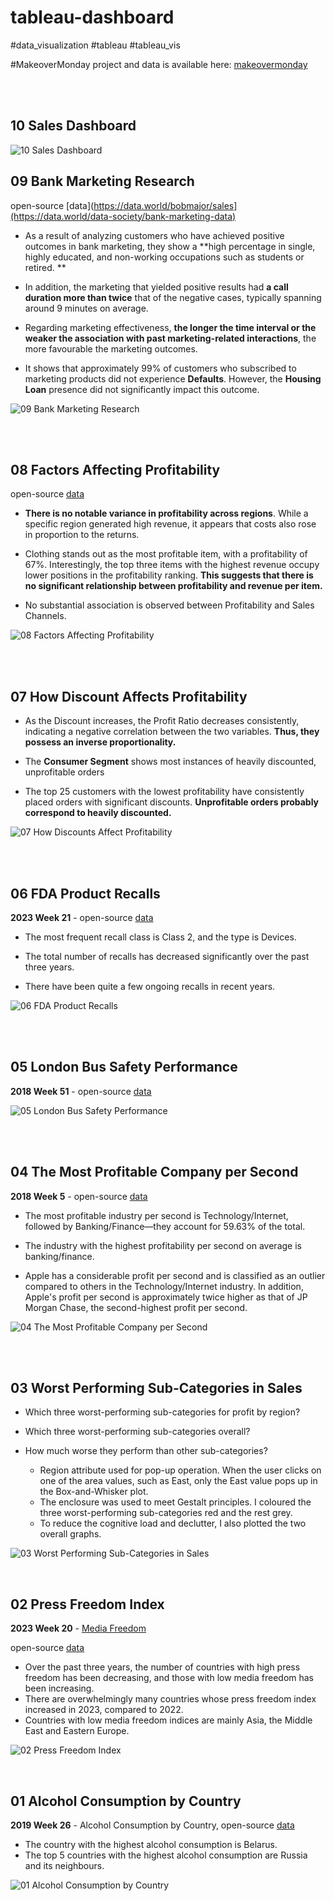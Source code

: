# tableau-dashboard
#data_visualization #tableau #tableau_vis 

#MakeoverMonday project and data is available here: [makeovermonday](https://www.makeovermonday.co.uk/data/)

<br>
<br>

## 10 Sales Dashboard


![10 Sales Dashboard](https://github.com/arianehanbi/tableau-dashboard/assets/37695060/dc28a02e-5105-4d28-8eaf-fdc90937053e)



## 09 Bank Marketing Research

open-source [data](https://data.world/bobmajor/sales](https://data.world/data-society/bank-marketing-data)

- As a result of analyzing customers who have achieved positive outcomes in bank marketing, they show a **high percentage in single, highly educated, and non-working occupations such as students or retired. **

- In addition, the marketing that yielded positive results had **a call duration more than twice** that of the negative cases, typically spanning around 9 minutes on average.

- Regarding marketing effectiveness, **the longer the time interval or the weaker the association with past marketing-related interactions**, the more favourable the marketing outcomes.

- It shows that approximately 99% of customers who subscribed to marketing products did not experience **Defaults**. However, the **Housing Loan** presence did not significantly impact this outcome.


![09 Bank Marketing Research](https://github.com/arianehanbi/tableau-dashboard/assets/37695060/45475b30-0317-47bf-a5cb-c6d7999b37b8)


<br>
<br>

## 08 Factors Affecting Profitability

open-source [data](https://data.world/bobmajor/sales)

- **There is no notable variance in profitability across regions**. While a specific region generated high revenue, it appears that costs also rose in proportion to the returns.

- Clothing stands out as the most profitable item, with a profitability of 67%. Interestingly, the top three items with the highest revenue occupy lower positions in the profitability ranking. **This suggests that there is no significant relationship between profitability and revenue per item.**

- No substantial association is observed between Profitability and Sales Channels.

![08 Factors Affecting Profitability](https://github.com/arianehanbi/tableau-dashboard/assets/37695060/c40cfded-dac0-4f01-9003-1d428fb7fcc5)




<br>
<br>


## 07 How Discount Affects Profitability


- As the Discount increases, the Profit Ratio decreases consistently, indicating a negative correlation between the two variables. **Thus, they possess an inverse proportionality.**

- The **Consumer Segment** shows most instances of heavily discounted, unprofitable orders

- The top 25 customers with the lowest profitability have consistently placed orders with significant discounts. **Unprofitable orders probably correspond to heavily discounted.**

![07 How Discounts Affect Profitability](https://github.com/arianehanbi/tableau-dashboard/assets/37695060/db10d978-831a-48fe-83cc-94a2024a923c)



<br>
<br>

## 06 FDA Product Recalls

**2023 Week 21** - open-source [data]([https://data.world/makeovermonday/2018w51](https://data.world/makeovermonday/2023w21))

- The most frequent recall class is Class 2, and the type is Devices.

- The total number of recalls has decreased significantly over the past three years.

- There have been quite a few ongoing recalls in recent years.

![06 FDA Product Recalls](https://github.com/arianehanbi/tableau-dashboard/assets/37695060/c148ba37-3a56-44d5-804e-61dab1359a5a)



<br>
<br>


## 05 London Bus Safety Performance

**2018 Week 51** - open-source [data](https://data.world/makeovermonday/2018w51)

![05 London Bus Safety Performance](https://github.com/arianehanbi/tableau-dashboard/assets/37695060/9b4916e9-032b-438b-ad94-848b2b82f43e)


<br>
<br>

## 04 The Most Profitable Company per Second

**2018 Week 5** - open-source [data](https://data.world/makeovermonday/2018-w-5-what-the-most-profitable-companies-make-per-second)

- The most profitable industry per second is Technology/Internet, followed by Banking/Finance—they account for 59.63% of the total.

- The industry with the highest profitability per second on average is banking/finance.

- Apple has a considerable profit per second and is classified as an outlier compared to others in the Technology/Internet industry. In addition, Apple's profit per second is approximately twice higher as that of JP Morgan Chase, the second-highest profit per second.


![04 The Most Profitable Company per Second](https://github.com/arianehanbi/tableau-dashboard/assets/37695060/25eb3bb7-8d42-4d47-9d8b-a26658ca4114)



<br>
<br>

## 03 Worst Performing Sub-Categories in Sales

- Which three worst-performing sub-categories for profit by region?
- Which three worst-performing sub-categories overall?
- How much worse they perform than other sub-categories?

  + Region attribute used for pop-up operation. When the user clicks on one of the area values, such as East, only the East value pops up in the Box-and-Whisker plot.
  + The enclosure was used to meet Gestalt principles. I coloured the three worst-performing sub-categories red and the rest grey.
  + To reduce the cognitive load and declutter, I also plotted the two overall graphs.


![03 Worst Performing Sub-Categories in Sales](https://github.com/arianehanbi/tableau-dashboard/assets/37695060/31cd5fde-3666-4571-bc7c-4467bd55873f)


<br>

## 02 Press Freedom Index


**2023 Week 20** - [Media Freedom](https://www.theguardian.com/media/2023/may/03/media-freedom-in-dire-state-in-record-number-of-countries-report-finds?CMP=Share_iOSApp_Other) 

open-source [data](https://data.world/makeovermonday/2019w26)

- Over the past three years, the number of countries with high press freedom has been decreasing, and those with low media freedom has been increasing.
- There are overwhelmingly many countries whose press freedom index increased in 2023, compared to 2022.
- Countries with low media freedom indices are mainly Asia, the Middle East and Eastern Europe.

![02 Press Freedom Index](https://github.com/arianehanbi/tableau-dashboard/assets/37695060/29a53346-6a8c-4a3b-a21c-05f3e42df058)


<br>

## 01 Alcohol Consumption by Country


**2019 Week 26** - Alcohol Consumption by Country, open-source [data](https://data.world/makeovermonday/2019w26)

- The country with the highest alcohol consumption is Belarus.
- The top 5 countries with the highest alcohol consumption are Russia and its neighbours.

![01 Alcohol Consumption by Country](https://github.com/arianehanbi/tableau-dashboard/assets/37695060/7e86b24f-7aec-4c04-aa14-1d5af08f6a03)



<br>
